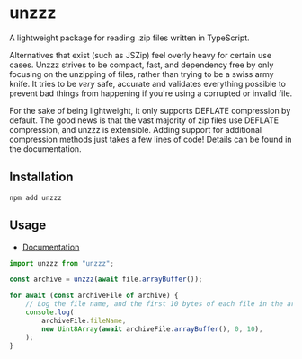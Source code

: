 # unzzz

A lightweight package for reading .zip files written in TypeScript.

Alternatives that exist (such as JSZip) feel overly heavy for certain use cases.
Unzzz strives to be compact, fast, and dependency free by only focusing on the
unzipping of files, rather than trying to be a swiss army knife.
It tries to be _very_ safe, accurate and validates everything possible to prevent
bad things from happening if you're using a corrupted or invalid file.

For the sake of being lightweight, it only supports DEFLATE compression by default.
The good news is that the vast majority of zip files use DEFLATE compression, and
unzzz is extensible. Adding support for additional compression methods just takes
a few lines of code! Details can be found in the documentation.

## Installation

```shell
npm add unzzz
```

## Usage

-   [Documentation](https://unzzz.now.sh)

```javascript
import unzzz from "unzzz";

const archive = unzzz(await file.arrayBuffer());

for await (const archiveFile of archive) {
	// Log the file name, and the first 10 bytes of each file in the archive
	console.log(
		archiveFile.fileName,
		new Uint8Array(await archiveFile.arrayBuffer(), 0, 10),
	);
}
```
